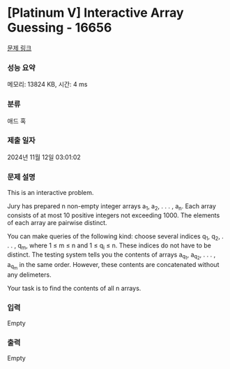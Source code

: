 # [Platinum V] Interactive Array Guessing - 16656 

[문제 링크](https://www.acmicpc.net/problem/16656) 

### 성능 요약

메모리: 13824 KB, 시간: 4 ms

### 분류

애드 혹

### 제출 일자

2024년 11월 12일 03:01:02

### 문제 설명

<p>This is an interactive problem.</p>

<p>Jury has prepared n non-empty integer arrays a<sub>1</sub>, a<sub>2</sub>, . . . , a<sub>n</sub>. Each array consists of at most 10 positive integers not exceeding 1000. The elements of each array are pairwise distinct.</p>

<p>You can make queries of the following kind: choose several indices q<sub>1</sub>, q<sub>2</sub>, . . . , q<sub>m</sub>, where 1 ≤ m ≤ n and 1 ≤ q<sub>i</sub> ≤ n. These indices do not have to be distinct. The testing system tells you the contents of arrays a<sub>q<sub>1</sub></sub>, a<sub>q<sub>2</sub></sub>, . . . , a<sub>q<sub>m</sub></sub> in the same order. However, these contents are concatenated without any delimeters.</p>

<p>Your task is to find the contents of all n arrays.</p>

### 입력 

 Empty

### 출력 

 Empty

